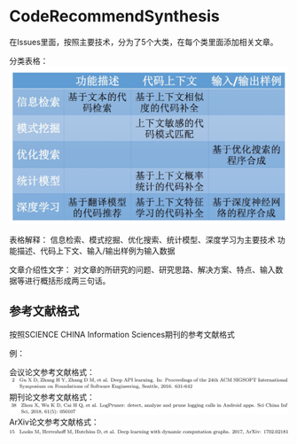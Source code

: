 # CodeRecommendSynthesis
在Issues里面，按照主要技术，分为了5个大类，在每个类里面添加相关文章。

分类表格：
![image](https://github.com/coderZMR/CodeRecommendSynthesis/blob/master/%E5%88%86%E7%B1%BB%E5%9B%BE%E7%89%87.jpg)

表格解释：
信息检索、模式挖掘、优化搜索、统计模型、深度学习为主要技术
功能描述、代码上下文、输入/输出样例为输入数据

文章介绍性文字：
对文章的所研究的问题、研究思路、解决方案、特点、输入数据等进行概括形成两三句话。
## 参考文献格式
按照SCIENCE CHINA Information Sciences期刊的参考文献格式

例：

会议论文参考文献格式：
![image](https://github.com/coderZMR/CodeRecommendSynthesis/blob/master/%E4%BC%9A%E8%AE%AE%E8%AE%BA%E6%96%87%E5%8F%82%E8%80%83%E6%96%87%E7%8C%AE%E6%A0%BC%E5%BC%8F.JPG)
期刊论文参考文献格式：
![image](https://github.com/coderZMR/CodeRecommendSynthesis/blob/master/%E6%9C%9F%E5%88%8A%E8%AE%BA%E6%96%87%E5%8F%82%E8%80%83%E6%96%87%E7%8C%AE%E6%A0%BC%E5%BC%8F.JPG)
ArXiv论文参考文献格式：
![image](https://github.com/coderZMR/CodeRecommendSynthesis/blob/master/ArXiv%E8%AE%BA%E6%96%87%E5%8F%82%E8%80%83%E6%96%87%E7%8C%AE%E6%A0%BC%E5%BC%8F.JPG)
